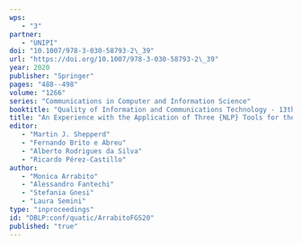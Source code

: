 ```yaml
---
wps: 
   - "3"
partner: 
   - "UNIPI"
doi: "10.1007/978-3-030-58793-2\_39"
url: "https://doi.org/10.1007/978-3-030-58793-2\_39"
year: 2020
publisher: "Springer"
pages: "488--498"
volume: "1266"
series: "Communications in Computer and Information Science"
booktitle: "Quality of Information and Communications Technology - 13th International Conference, {QUATIC} 2020, Faro, Portugal, September 9-11, 2020, Proceedings"
title: "An Experience with the Application of Three {NLP} Tools for the Analysis of Natural Language Requirements"
editor: 
   - "Martin J. Shepperd"
   - "Fernando Brito e Abreu"
   - "Alberto Rodrigues da Silva"
   - "Ricardo Pérez-Castillo"
author: 
   - "Monica Arrabito"
   - "Alessandro Fantechi"
   - "Stefania Gnesi"
   - "Laura Semini"
type: "inproceedings"
id: "DBLP:conf/quatic/ArrabitoFGS20"
published: "true"
---
```

